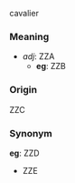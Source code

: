 cavalier
### Meaning
+ _adj_: ZZA
	+ __eg__: ZZB

### Origin

ZZC

### Synonym

__eg__: ZZD

+ ZZE


